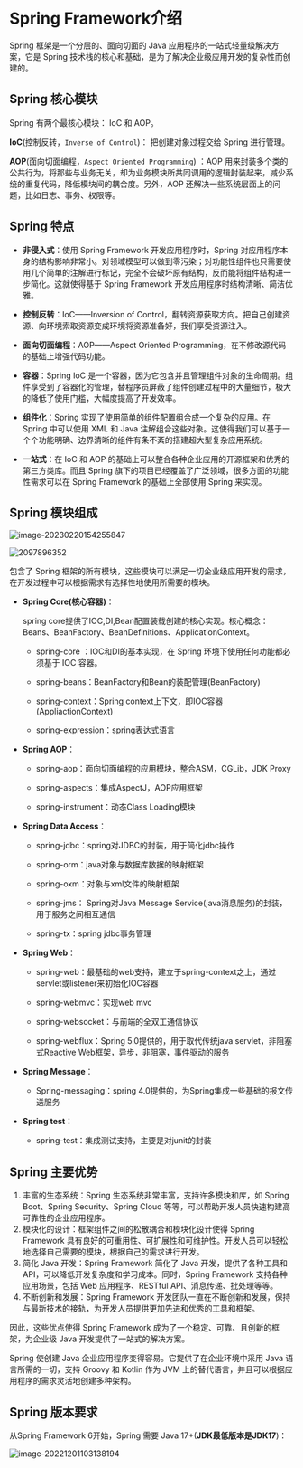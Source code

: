 # Spring Framework介绍

Spring 框架是一个分层的、面向切面的 Java 应用程序的一站式轻量级解决方案，它是 Spring 技术栈的核心和基础，是为了解决企业级应用开发的复杂性而创建的。

## Spring 核心模块

Spring 有两个最核心模块： IoC 和 AOP。

**IoC**(控制反转，`Inverse of Control`)： 把创建对象过程交给 Spring 进行管理。

**AOP**(面向切面编程，`Aspect Oriented Programming`) ：AOP 用来封装多个类的公共行为，将那些与业务无关，却为业务模块所共同调用的逻辑封装起来，减少系统的重复代码，降低模块间的耦合度。另外，AOP 还解决一些系统层面上的问题，比如日志、事务、权限等。

## Spring 特点

- **非侵入式**：使用 Spring Framework 开发应用程序时，Spring 对应用程序本身的结构影响非常小。对领域模型可以做到零污染；对功能性组件也只需要使用几个简单的注解进行标记，完全不会破坏原有结构，反而能将组件结构进一步简化。这就使得基于 Spring Framework 开发应用程序时结构清晰、简洁优雅。

- **控制反转**：IoC——Inversion of Control，翻转资源获取方向。把自己创建资源、向环境索取资源变成环境将资源准备好，我们享受资源注入。

- **面向切面编程**：AOP——Aspect Oriented Programming，在不修改源代码的基础上增强代码功能。

- **容器**：Spring IoC 是一个容器，因为它包含并且管理组件对象的生命周期。组件享受到了容器化的管理，替程序员屏蔽了组件创建过程中的大量细节，极大的降低了使用门槛，大幅度提高了开发效率。

- **组件化**：Spring 实现了使用简单的组件配置组合成一个复杂的应用。在 Spring 中可以使用 XML 和 Java 注解组合这些对象。这使得我们可以基于一个个功能明确、边界清晰的组件有条不紊的搭建超大型复杂应用系统。

- **一站式**：在 IoC 和 AOP 的基础上可以整合各种企业应用的开源框架和优秀的第三方类库。而且 Spring 旗下的项目已经覆盖了广泛领域，很多方面的功能性需求可以在 Spring Framework 的基础上全部使用 Spring 来实现。

## Spring 模块组成

![image-20230220154255847](https://fastly.jsdelivr.net/gh/LetengZzz/img@main/Two-C/img/Java/202307042000510.png)

![2097896352](https://fastly.jsdelivr.net/gh/LetengZzz/img@main/Two-C/img/Java/202307042002409.png)

包含了 Spring 框架的所有模块，这些模块可以满足一切企业级应用开发的需求，在开发过程中可以根据需求有选择性地使用所需要的模块。

- **Spring Core(核心容器)**：

  spring core提供了IOC,DI,Bean配置装载创建的核心实现。核心概念： Beans、BeanFactory、BeanDefinitions、ApplicationContext。

  - spring-core ：IOC和DI的基本实现，在 Spring 环境下使用任何功能都必须基于 IOC 容器。


  - spring-beans：BeanFactory和Bean的装配管理(BeanFactory)

  - spring-context：Spring context上下文，即IOC容器(AppliactionContext)

  - spring-expression：spring表达式语言


- **Spring AOP**：
  - spring-aop：面向切面编程的应用模块，整合ASM，CGLib，JDK Proxy
  
  - spring-aspects：集成AspectJ，AOP应用框架
  
  - spring-instrument：动态Class Loading模块
  
- **Spring Data Access**：

  - spring-jdbc：spring对JDBC的封装，用于简化jdbc操作

  - spring-orm：java对象与数据库数据的映射框架

  - spring-oxm：对象与xml文件的映射框架

  - spring-jms： Spring对Java Message Service(java消息服务)的封装，用于服务之间相互通信

  - spring-tx：spring jdbc事务管理

- **Spring Web**：

  - spring-web：最基础的web支持，建立于spring-context之上，通过servlet或listener来初始化IOC容器

  - spring-webmvc：实现web mvc

  - spring-websocket：与前端的全双工通信协议

  - spring-webflux：Spring 5.0提供的，用于取代传统java servlet，非阻塞式Reactive Web框架，异步，非阻塞，事件驱动的服务

- **Spring Message**：
  - Spring-messaging：spring 4.0提供的，为Spring集成一些基础的报文传送服务


- **Spring test**：
  - spring-test：集成测试支持，主要是对junit的封装

## Spring 主要优势

1.  丰富的生态系统：Spring 生态系统非常丰富，支持许多模块和库，如 Spring Boot、Spring Security、Spring Cloud 等等，可以帮助开发人员快速构建高可靠性的企业应用程序。
2.  模块化的设计：框架组件之间的松散耦合和模块化设计使得 Spring Framework 具有良好的可重用性、可扩展性和可维护性。开发人员可以轻松地选择自己需要的模块，根据自己的需求进行开发。
3.  简化 Java 开发：Spring Framework 简化了 Java 开发，提供了各种工具和 API，可以降低开发复杂度和学习成本。同时，Spring Framework 支持各种应用场景，包括 Web 应用程序、RESTful API、消息传递、批处理等等。
4.  不断创新和发展：Spring Framework 开发团队一直在不断创新和发展，保持与最新技术的接轨，为开发人员提供更加先进和优秀的工具和框架。

因此，这些优点使得 Spring Framework 成为了一个稳定、可靠、且创新的框架，为企业级 Java 开发提供了一站式的解决方案。

Spring 使创建 Java 企业应用程序变得容易。它提供了在企业环境中采用 Java 语言所需的一切，支持 Groovy 和 Kotlin 作为 JVM 上的替代语言，并且可以根据应用程序的需求灵活地创建多种架构。

## Spring 版本要求

从Spring Framework 6开始，Spring 需要 Java 17+(**JDK最低版本是JDK17**)：

![image-20221201103138194](https://fastly.jsdelivr.net/gh/LetengZzz/img@main/Two-C/img/Java/202307042002052.png)

